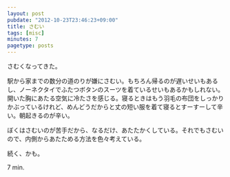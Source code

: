 ```yaml
---
layout: post
pubdate: "2012-10-23T23:46:23+09:00"
title: さむい
tags: [misc]
minutes: 7
pagetype: posts
---
```

さむくなってきた。

駅から家までの数分の道のりが嫌にさむい。もちろん帰るのが遅いせいもあるし、ノーネクタイでふたつボタンのスーツを着ているせいもあるかもしれない。開いた胸にあたる空気に冷たさを感じる。寝るときはもう羽毛の布団をしっかりかぶっているけれど、めんどうだからと丈の短い服を着て寝るとすーすーして辛い。朝起きるのが辛い。

ぼくはさむいのが苦手だから、なるだけ、あたたかくしている。それでもさむいので、内側からあたためる方法を色々考えている。

続く、かも。

7 min.
